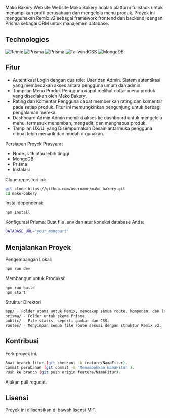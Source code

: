 Mako Bakery Website
Website Mako Bakery adalah platform fullstack untuk menampilkan profil perusahaan dan mengelola menu produk. Proyek ini menggunakan Remix v2 sebagai framework frontend dan backend, dengan Prisma sebagai ORM untuk manajemen database.

## Technologies

![Remix](https://img.shields.io/badge/remix-%23000.svg?style=for-the-badge&logo=remix&logoColor=white)
![Prisma](https://img.shields.io/badge/Prisma-3982CE?style=for-the-badge&logo=Prisma&logoColor=white)
![Prisma](https://img.shields.io/badge/Framer%20Motion-black?style=for-the-badge&logo=framer&logoColor=white)
![TailwindCSS](https://img.shields.io/badge/tailwindcss-%2338B2AC.svg?style=for-the-badge&logo=tailwind-css&logoColor=white)
![MongoDB](https://img.shields.io/badge/MongoDB-%234ea94b.svg?style=for-the-badge&logo=mongodb&logoColor=white)

## Fitur

- Autentikasi
  Login dengan dua role: User dan Admin.
  Sistem autentikasi yang membedakan akses antara pengguna umum dan admin.
- Tampilan Menu Produk
  Pengguna dapat melihat daftar menu produk yang disediakan oleh Mako Bakery.
- Rating dan Komentar
  Pengguna dapat memberikan rating dan komentar pada setiap produk. Fitur ini memungkinkan pengunjung untuk berbagi pengalaman mereka.
- Dashboard Admin
  Admin memiliki akses ke dashboard untuk mengelola menu, termasuk menambah, mengedit, dan menghapus produk.
- Tampilan UX/UI yang Disempurnakan
  Desain antarmuka pengguna dibuat lebih menarik dan mudah digunakan.

Persiapan Proyek
Prasyarat

- Node.js 16 atau lebih tinggi
- MongoDB
- Prisma
- Instalasi

Clone repositori ini:

```bash
git clone https://github.com/username/mako-bakery.git
cd mako-bakery
```

Instal dependensi:

```bash
npm install
```

Konfigurasi Prisma:
Buat file .env dan atur koneksi database Anda:

```bash
DATABASE_URL="your_mongouri"
```

## Menjalankan Proyek

Pengembangan Lokal:

```bash
npm run dev
```

Membangun untuk Produksi:

```bash
npm run build
npm start
```

Struktur Direktori

```bash
app/ - Folder utama untuk Remix, mencakup semua route, komponen, dan logika bisnis.
prisma/ - Folder untuk skema Prisma.
public/ - File statis, seperti gambar dan CSS.
routes/ - Menyimpan semua file route sesuai dengan struktur Remix v2.
```

## Kontribusi

Fork proyek ini.

```bash
Buat branch fitur (git checkout -b feature/NamaFitur).
Commit perubahan (git commit -m 'Menambahkan NamaFitur').
Push ke branch (git push origin feature/NamaFitur).
```

Ajukan pull request.

## Lisensi

Proyek ini dilisensikan di bawah lisensi MIT.
